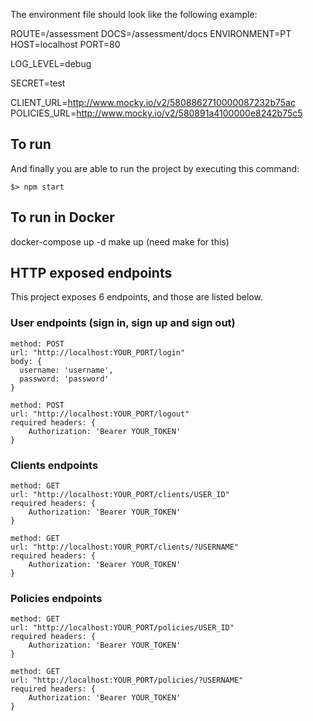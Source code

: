 The environment file should look like the following example:

ROUTE=/assessment
DOCS=/assessment/docs
ENVIRONMENT=PT
HOST=localhost
PORT=80

LOG_LEVEL=debug

SECRET=test

CLIENT_URL=http://www.mocky.io/v2/5808862710000087232b75ac
POLICIES_URL=http://www.mocky.io/v2/580891a4100000e8242b75c5

## To run

And finally you are able to run the project by executing this command:

```
$> npm start
```

## To run in Docker 
  docker-compose up -d
  make up (need make for this)
  
## HTTP exposed endpoints

This project exposes 6 endpoints, and those are listed below.

### User endpoints (sign in, sign up and sign out)

```
method: POST
url: "http://localhost:YOUR_PORT/login"
body: {
  username: 'username',
  password: 'password'
}
```

```
method: POST
url: "http://localhost:YOUR_PORT/logout"
required headers: {
	Authorization: 'Bearer YOUR_TOKEN'
}
```
### Clients endpoints

```
method: GET
url: "http://localhost:YOUR_PORT/clients/USER_ID"
required headers: {
	Authorization: 'Bearer YOUR_TOKEN'
}

```

```
method: GET
url: "http://localhost:YOUR_PORT/clients/?USERNAME"
required headers: {
	Authorization: 'Bearer YOUR_TOKEN'
}
```

### Policies endpoints

```
method: GET
url: "http://localhost:YOUR_PORT/policies/USER_ID"
required headers: {
	Authorization: 'Bearer YOUR_TOKEN'
}

```

```
method: GET
url: "http://localhost:YOUR_PORT/policies/?USERNAME"
required headers: {
	Authorization: 'Bearer YOUR_TOKEN'
}
```

